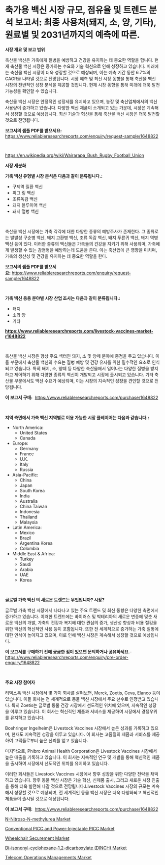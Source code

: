 <p><h1>축가용 백신 시장 규모, 점유율 및 트렌드 분석 보고서: 최종 사용처(돼지, 소, 양, 기타), 원료별 및 2031년까지의 예측에 따른.</h1></p><p><strong>시장 개요 및 보고 범위</strong></p>
<p><p>축산물 백신은 가축에게 질병을 예방하고 건강을 유지하는 데 중요한 역할을 합니다. 현재 축산물 백신 시장은 증가하는 수요와 기술 혁신으로 인해 성장하고 있습니다. 미래에는 축산물 백신 시장이 더욱 성장할 것으로 예상되며, 이는 예측 기간 동안 6.7%의 CAGR을 나타낼 것으로 전망됩니다. 시장 예측 및 최신 시장 동향을 통해 축산물 백신 시장의 전반적인 성장 분석을 제공할 것입니다. 현재 시장 동향을 통해 미래에 더욱 발전 가능성을 확인할 수 있습니다. </p><p>축산물 백신 시장은 안정적인 성장세를 유지하고 있으며, 농장 및 축산업체에서의 백신 사용량이 증가하고 있습니다. 다양한 백신 제품이 소개되고 있는 가운데, 시장은 계속해서 성장할 것으로 예상됩니다. 최신 기술과 혁신을 통해 축산물 백신 시장은 더욱 발전할 것으로 전망됩니다.</p></p>
<p><strong>보고서의 샘플 PDF를 받으세요:</strong> <a href="https://www.reliableresearchreports.com/enquiry/request-sample/1648822">https://www.reliableresearchreports.com/enquiry/request-sample/1648822</a></p>
<p>&nbsp;</p>
<p><a href="https://en.wikipedia.org/wiki/Wairarapa_Bush_Rugby_Football_Union">https://en.wikipedia.org/wiki/Wairarapa_Bush_Rugby_Football_Union</a></p>
<p><strong>시장 세분화</strong></p>
<p><strong>가축 백신 유형별 시장 분석은 다음과 같이 분류됩니다.:</strong></p>
<p><ul><li>구제역 질환 백신</li><li>피그 링 백신</li><li>조류독감 백신</li><li>돼지 블루이어 백신</li><li>돼지 열병 백신</li></ul></p>
<p>&nbsp;</p>
<p><p>축산물 백신 시장에는 가축 각각에 대한 다양한 종류의 예방주사가 존재한다. 그 종류로는 발발성 구순병 백신, 돼지 고환병 백신, 조류 독감 백신, 돼지 푸른귀 백신, 돼지 역병 백신 등이 있다. 이러한 종류의 백신들은 가축들의 건강을 지키기 위해 사용되며, 가축에게 발생할 수 있는 감염병을 예방하는데 도움을 준다. 이는 축산업에 큰 영향을 미치며, 가축의 생산성 및 건강을 유지하는 데 중요한 역할을 한다.</p></p>
<p><strong>보고서의 샘플 PDF를 받으세요:</strong>&nbsp;<a href="https://www.reliableresearchreports.com/enquiry/request-sample/1648822">https://www.reliableresearchreports.com/enquiry/request-sample/1648822</a></p>
<p>&nbsp;</p>
<p><strong> 가축 백신 응용 분야별 시장 산업 조사는 다음과 같이 분류됩니다.:</strong></p>
<p><ul><li>돼지</li><li>소와 양</li><li>기타</li></ul></p>
<p><strong><a href="https://www.reliableresearchreports.com/livestock-vaccines-market-r1648822">https://www.reliableresearchreports.com/livestock-vaccines-market-r1648822</a></strong></p>
<p>&nbsp;</p>
<p><p>축산물 백신 시장은 항상 주요 섹터인 돼지, 소 및 양떼 분야에 중점을 두고 있습니다. 이들 부문에서 축산물 백신의 수요는 질병 예방 및 건강 유지를 위한 필수적인 요소로 인식되고 있습니다. 특히 돼지, 소, 양떼 등 다양한 축산물에서 일어나는 다양한 질병을 방지하고 제어하기 위해 다양한 종류의 백신이 개발되고 시장에 출시되고 있습니다. 기타 축산물 부문에서도 백신 수요가 예상되며, 이는 시장의 지속적인 성장을 견인할 것으로 전망됩니다.</p></p>
<p><strong>이 보고서 구매:</strong>&nbsp; <a href="https://www.reliableresearchreports.com/purchase/1648822">https://www.reliableresearchreports.com/purchase/1648822</a></p>
<p>&nbsp;</p>
<p><strong>지역 측면에서 가축 백신 지역별로 이용 가능한 시장 플레이어는 다음과 같습니다.:</strong></p>
<p><ul>
    <li>
        North America:
        <ul>
            <li>United States</li>
            <li>Canada</li>
        </ul>
    </li>
    <li>
        Europe:
        <ul>
            <li>Germany</li>
            <li>France</li>
            <li>U.K.</li>
            <li>Italy</li>
            <li>Russia</li>
        </ul>
    </li>
    <li>
        Asia-Pacific:
        <ul>
            <li>China</li>
            <li>Japan</li>
            <li>South Korea</li>
            <li>India</li>
            <li>Australia</li>
            <li>China Taiwan</li>
            <li>Indonesia</li>
            <li>Thailand</li>
            <li>Malaysia</li>
        </ul>
    </li>
    <li>
        Latin America:
        <ul>
            <li>Mexico</li>
            <li>Brazil</li>
            <li>Argentina Korea</li>
            <li>Colombia</li>
        </ul>
    </li>
    <li>
        Middle East & Africa:
        <ul>
            <li>Turkey</li>
            <li>Saudi</li>
            <li>Arabia</li>
            <li>UAE</li>
            <li>Korea</li>
        </ul>
    </li>
    </ul></p>
<p>&nbsp;</p>
<p><strong>글로벌 가축 백신 의 새로운 트렌드는 무엇입니까? 시장?</strong></p>
<p><p>글로벌 가축 백신 시장에서 나타나고 있는 주요 트렌드 및 최신 동향은 다양한 측면에서 증가하고 있습니다. 이러한 트렌드에는 바이러스 및 박테리아의 새로운 변종에 맞춘 새로운 백신의 개발, 가축의 건강과 복지에 대한 관심의 증가, 생산성 향상과 비용 절감을 위한 백신의 혁신적인 사용 등이 포함됩니다. 또한 전 세계적으로 증가하는 가축 질병에 대한 인식이 높아지고 있으며, 이로 인해 백신 시장은 계속해서 성장할 것으로 예상됩니다.</p></p>
<p><strong>이 보고서를 구매하기 전에 궁금한 점이 있으면 문의하거나 공유하세요.</strong>- <a href="https://www.reliableresearchreports.com/enquiry/pre-order-enquiry/1648822">https://www.reliableresearchreports.com/enquiry/pre-order-enquiry/1648822</a></p>
<p>&nbsp;</p>
<p><strong>주요 시장 참여자</strong></p>
<p><p>리벡스톡 백신 시장에서 몇 가지 회사를 살펴보면, Merck, Zoetis, Ceva, Elanco 등이 있습니다. 이들 회사는 전 세계적으로 동물 백신 시장에서 주요 선수로 인정받고 있습니다. 특히 Zoetis는 글로벌 동물 건강 시장에서 선도적인 위치에 있으며, 지속적인 성장을 이루고 있습니다. 이 회사는 혁신적인 제품과 서비스를 제공하여 시장에서 경쟁우위를 유지하고 있습니다.</p><p>Boehringer Ingelheim은 Livestock Vaccines 시장에서 높은 성과를 기록하고 있으며, 현재도 지속적인 성장을 이루고 있습니다. 이 회사는 고품질의 제품과 서비스를 제공하여 고객들로부터 높은 신뢰를 얻고 있습니다.</p><p>마지막으로, Phibro Animal Health Corporation은 Livestock Vaccines 시장에서 높은 매출을 기록하고 있습니다. 이 회사는 지속적인 연구 및 개발을 통해 혁신적인 제품을 출시하여 시장에서 선도적인 위치를 유지하고 있습니다.</p><p>이러한 회사들은 Livestock Vaccines 시장에서 향후 성장을 위한 다양한 전략을 채택하고 있습니다. 향후 동물 백신 시장은 기술 혁신, 신제품 출시, 그리고 새로운 시장 진출을 통해 더욱 발전해 나갈 것으로 전망됩니다.Livestock Vaccines 시장의 규모는 계속해서 성장할 것으로 예상되며, 전 세계적인 동물 백신 시장은 더욱 다양화되고 혁신적인 제품들이 출시될 것으로 예상됩니다.</p></p>
<p><strong>이 보고서 구매:</strong>&nbsp;&nbsp;<a href="https://www.reliableresearchreports.com/purchase/1648822">https://www.reliableresearchreports.com/purchase/1648822</a></p>
<p><p><a href="https://github.com/fernandomillshz/Market-Research-Report-List-1/blob/main/n-nitroso-n-methylurea-market.md">N-Nitroso-N-methylurea Market</a></p><p><a href="https://www.linkedin.com/pulse/conventional-picc-power-injectable-market-size-growing-cagr-x3k2e?trackingId=6WPhlZ3NAhXPdbMJpjOvNg%3D%3D">Conventional PICC and Power-Injectable PICC Market</a></p><p><a href="https://www.linkedin.com/pulse/wheelchair-securement-industry-analysis-report-its-market-size-zb5ke?trackingId=qmClZp6dln2rTcwSROVJlA%3D%3D">Wheelchair Securement Market</a></p><p><a href="https://github.com/heatherogden68774/Market-Research-Report-List-1/blob/main/di-isononyl-cyclohexane-12-dicarboxylate-dinch-market.md">Di-isononyl-cyclohexane-1,2-dicarboxylate (DINCH) Market</a></p><p><a href="https://issuu.com/reportprime-2/docs/telecom-operations-managements-market-size-2030.pp">Telecom Operations Managements Market</a></p></p>